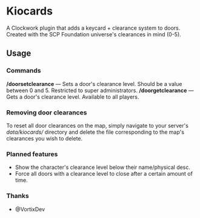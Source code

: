 # Kiocards

A Clockwork plugin that adds a keycard + clearance system to doors. Created with the SCP Foundation universe's clearances in mind (0-5).

## Usage

### Commands

**/doorsetclearance** — Sets a door's clearance level. Should be a value between 0 and 5. Restricted to super administrators.
**/doorgetclearance** — Gets a door's clearance level. Available to all players.

### Removing door clearances

To reset all door clearances on the map, simply navigate to your server's *data/kiocards/* directory and delete the file corresponding to the map's clearances you wish to delete.

### Planned features

- Show the character's clearance level below their name/physical desc.
- Force all doors with a clearance level to close after a certain amount of time.

### Thanks

- @VortixDev

